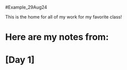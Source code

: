 #Example_29Aug24

This is the home for all of my work for my favorite class!

# Here are my notes from:
# [Day 1]
